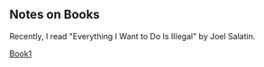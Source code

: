 ## Notes on Books
Recently, I read "Everything I Want to Do Is Illegal" by Joel Salatin.

 <a class="active" href="Book1.html">Book1</a>  

